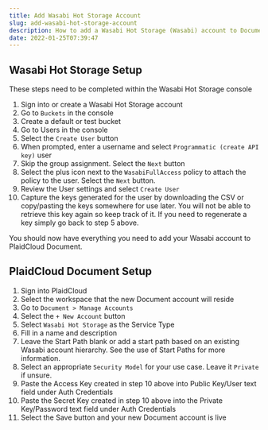 ```yaml
---
title: Add Wasabi Hot Storage Account
slug: add-wasabi-hot-storage-account
description: How to add a Wasabi Hot Storage (Wasabi) account to Document
date: 2022-01-25T07:39:47
---
```



## Wasabi Hot Storage Setup


These steps need to be completed within the Wasabi Hot Storage console


1. Sign into or create a Wasabi Hot Storage account
2. Go to `Buckets` in the console
3. Create a default or test bucket
4. Go to Users in the console
5. Select the `Create User` button
6. When prompted, enter a username and select `Programmatic (create API key)` user
7. Skip the group assignment. Select the `Next` button
8. Select the plus icon next to the `WasabiFullAccess` policy to attach the policy to the user. Select the `Next` button.
9. Review the User settings and select `Create User`
10. Capture the keys generated for the user by downloading the CSV or copy/pasting the keys somewhere for use later. You will not be able to retrieve this key again so keep track of it. If you need to regenerate a key simply go back to step 5 above.

You should now have everything you need to add your Wasabi account to PlaidCloud Document.



## PlaidCloud Document Setup


1. Sign into PlaidCloud
2. Select the workspace that the new Document account will reside
3. Go to `Document > Manage Accounts`
4. Select the `+ New Account` button
5. Select `Wasabi Hot Storage` as the Service Type
6. Fill in a name and description
7. Leave the Start Path blank or add a start path based on an existing Wasabi account hierarchy. See the use of Start Paths for more information.
8. Select an appropriate `Security Model` for your use case. Leave it `Private` if unsure.
9. Paste the Access Key created in step 10 above into Public Key/User text field under Auth Credentials
10. Paste the Secret Key created in step 10 above into the Private Key/Password text field under Auth Credentials
11. Select the Save button and your new Document account is live
